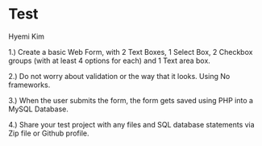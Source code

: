# Test
Hyemi Kim

1.) Create a basic Web Form, with 2 Text Boxes, 1 Select Box, 2 Checkbox groups (with at least 4 options for each) and 1 Text area box.

2.) Do not worry about validation or the way that it looks. Using No frameworks.

3.) When the user submits the form, the form gets saved using PHP into a MySQL Database.

4.) Share your test project with any files and SQL database statements via Zip file or Github profile. 
